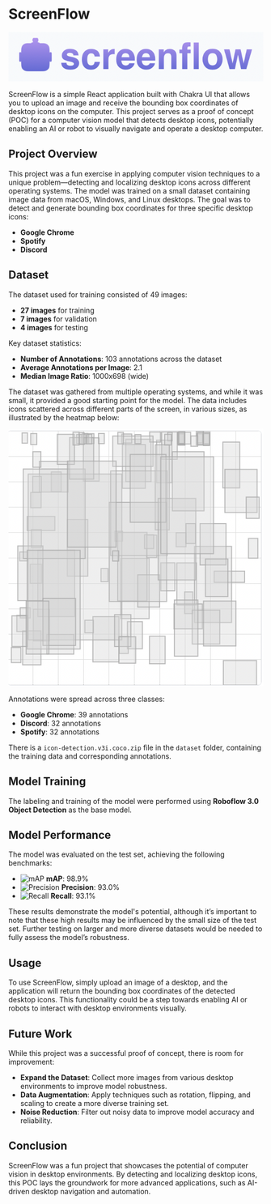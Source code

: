 # ScreenFlow

![ScreenFlow Logo](screenflow.png)

ScreenFlow is a simple React application built with Chakra UI that allows you to upload an image and receive the bounding box coordinates of desktop icons on the computer. This project serves as a proof of concept (POC) for a computer vision model that detects desktop icons, potentially enabling an AI or robot to visually navigate and operate a desktop computer.

## Project Overview

This project was a fun exercise in applying computer vision techniques to a unique problem—detecting and localizing desktop icons across different operating systems. The model was trained on a small dataset containing image data from macOS, Windows, and Linux desktops. The goal was to detect and generate bounding box coordinates for three specific desktop icons:
- **Google Chrome**
- **Spotify**
- **Discord**

## Dataset

The dataset used for training consisted of 49 images:
- **27 images** for training
- **7 images** for validation
- **4 images** for testing

Key dataset statistics:
- **Number of Annotations**: 103 annotations across the dataset
- **Average Annotations per Image**: 2.1
- **Median Image Ratio**: 1000x698 (wide)

The dataset was gathered from multiple operating systems, and while it was small, it provided a good starting point for the model. The data includes icons scattered across different parts of the screen, in various sizes, as illustrated by the heatmap below:

![Heatmap of Icon Locations](dataset/icon_heatmap.png)

Annotations were spread across three classes:
- **Google Chrome**: 39 annotations
- **Discord**: 32 annotations
- **Spotify**: 32 annotations

There is a `icon-detection.v3i.coco.zip` file in the `dataset` folder, containing the training data and corresponding annotations.

## Model Training

The labeling and training of the model were performed using **Roboflow 3.0 Object Detection** as the base model.

## Model Performance

The model was evaluated on the test set, achieving the following benchmarks:

- ![mAP](https://via.placeholder.com/15/8b5cf6/8b5cf6.png) **mAP**: 98.9%
- ![Precision](https://via.placeholder.com/15/38bdf8/38bdf8.png) **Precision**: 93.0%
- ![Recall](https://via.placeholder.com/15/f59e0b/f59e0b.png) **Recall**: 93.1%

These results demonstrate the model's potential, although it’s important to note that these high results may be influenced by the small size of the test set. Further testing on larger and more diverse datasets would be needed to fully assess the model’s robustness.


## Usage

To use ScreenFlow, simply upload an image of a desktop, and the application will return the bounding box coordinates of the detected desktop icons. This functionality could be a step towards enabling AI or robots to interact with desktop environments visually.

## Future Work

While this project was a successful proof of concept, there is room for improvement:
- **Expand the Dataset**: Collect more images from various desktop environments to improve model robustness.
- **Data Augmentation**: Apply techniques such as rotation, flipping, and scaling to create a more diverse training set.
- **Noise Reduction**: Filter out noisy data to improve model accuracy and reliability.

## Conclusion

ScreenFlow was a fun project that showcases the potential of computer vision in desktop environments. By detecting and localizing desktop icons, this POC lays the groundwork for more advanced applications, such as AI-driven desktop navigation and automation.